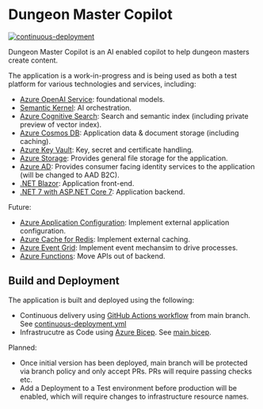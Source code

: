 # Dungeon Master Copilot

[![continuous-deployment](https://github.com/PlagueHO/dungeon-master-copilot/actions/workflows/continuous-deployment.yml/badge.svg)](https://github.com/PlagueHO/dungeon-master-copilot/actions/workflows/continuous-deployment.yml)

Dungeon Master Copilot is an AI enabled copilot to help dungeon masters create content.

The application is a work-in-progress and is being used as both a test platform for various technologies and services, including:

- [Azure OpenAI Service](https://learn.microsoft.com/azure/cognitive-services/openai/): foundational models.
- [Semantic Kernel](https://aka.ms/sk/learn): AI orchestration.
- [Azure Cognitive Search](https://learn.microsoft.com/en-us/azure/search/search-what-is-azure-search): Search and semantic index (including private preview of vector index).
- [Azure Cosmos DB](https://learn.microsoft.com/en-us/azure/cosmos-db/introduction): Application data & document storage (including caching).
- [Azure Key Vault](https://learn.microsoft.com/en-us/azure/key-vault/general/overview): Key, secret and certificate handling.
- [Azure Storage](): Provides general file storage for the application.
- [Azure AD](): Provides consumer facing identity services to the application (will be changed to AAD B2C).
- [.NET Blazor](https://dotnet.microsoft.com/en-us/apps/aspnet/web-apps/blazor): Application front-end.
- [.NET 7 with ASP.NET Core 7](https://learn.microsoft.com/en-us/aspnet/core/release-notes/aspnetcore-7.0?view=aspnetcore-7.0): Application backend.

Future:

- [Azure Application Configuration](): Implement external application configuration.
- [Azure Cache for Redis](): Implement external caching.
- [Azure Event Grid](): Implement event mechansim to drive processes.
- [Azure Functions](): Move APIs out of backend.

## Build and Deployment

The application is built and deployed using the following:

- Continuous delivery using [GitHub Actions workflow]() from main branch. See [continuous-deployment.yml](https://github.com/PlagueHO/dungeon-master-copilot/blob/main/.github/workflows/continuous-deployment.yml)
- Infrastrucutre as Code using [Azure Bicep](). See [main.bicep](https://github.com/PlagueHO/dungeon-master-copilot/blob/main/infrastructure/bicep/main.bicep).

Planned:

- Once initial version has been deployed, main branch will be protected via branch policy and only accept PRs. PRs will require passing checks etc.
- Add a Deployment to a Test environment before production will be enabled, which will require changes to infrastructure resource names.
